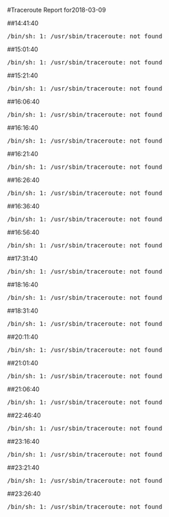 #Traceroute Report for2018-03-09

##14:41:40

<p><pre><samp>/bin/sh: 1: /usr/sbin/traceroute: not found</samp></pre></p>

##15:01:40

<p><pre><samp>/bin/sh: 1: /usr/sbin/traceroute: not found</samp></pre></p>

##15:21:40

<p><pre><samp>/bin/sh: 1: /usr/sbin/traceroute: not found</samp></pre></p>

##16:06:40

<p><pre><samp>/bin/sh: 1: /usr/sbin/traceroute: not found</samp></pre></p>

##16:16:40

<p><pre><samp>/bin/sh: 1: /usr/sbin/traceroute: not found</samp></pre></p>

##16:21:40

<p><pre><samp>/bin/sh: 1: /usr/sbin/traceroute: not found</samp></pre></p>

##16:26:40

<p><pre><samp>/bin/sh: 1: /usr/sbin/traceroute: not found</samp></pre></p>

##16:36:40

<p><pre><samp>/bin/sh: 1: /usr/sbin/traceroute: not found</samp></pre></p>

##16:56:40

<p><pre><samp>/bin/sh: 1: /usr/sbin/traceroute: not found</samp></pre></p>

##17:31:40

<p><pre><samp>/bin/sh: 1: /usr/sbin/traceroute: not found</samp></pre></p>

##18:16:40

<p><pre><samp>/bin/sh: 1: /usr/sbin/traceroute: not found</samp></pre></p>

##18:31:40

<p><pre><samp>/bin/sh: 1: /usr/sbin/traceroute: not found</samp></pre></p>

##20:11:40

<p><pre><samp>/bin/sh: 1: /usr/sbin/traceroute: not found</samp></pre></p>

##21:01:40

<p><pre><samp>/bin/sh: 1: /usr/sbin/traceroute: not found</samp></pre></p>

##21:06:40

<p><pre><samp>/bin/sh: 1: /usr/sbin/traceroute: not found</samp></pre></p>

##22:46:40

<p><pre><samp>/bin/sh: 1: /usr/sbin/traceroute: not found</samp></pre></p>

##23:16:40

<p><pre><samp>/bin/sh: 1: /usr/sbin/traceroute: not found</samp></pre></p>

##23:21:40

<p><pre><samp>/bin/sh: 1: /usr/sbin/traceroute: not found</samp></pre></p>

##23:26:40

<p><pre><samp>/bin/sh: 1: /usr/sbin/traceroute: not found</samp></pre></p>

